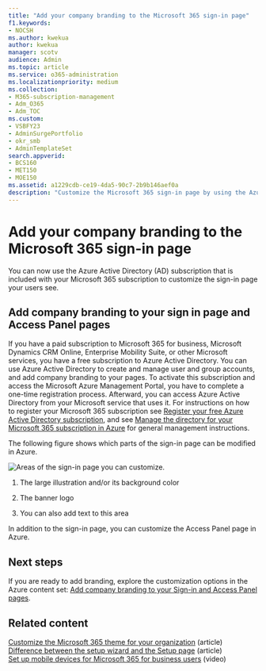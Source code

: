 ```yaml
---
title: "Add your company branding to the Microsoft 365 sign-in page"
f1.keywords:
- NOCSH
ms.author: kwekua
author: kwekua
manager: scotv
audience: Admin
ms.topic: article
ms.service: o365-administration
ms.localizationpriority: medium
ms.collection: 
- M365-subscription-management 
- Adm_O365
- Adm_TOC
ms.custom: 
- VSBFY23
- AdminSurgePortfolio
- okr_smb
- AdminTemplateSet
search.appverid:
- BCS160
- MET150
- MOE150
ms.assetid: a1229cdb-ce19-4da5-90c7-2b9b146aef0a
description: "Customize the Microsoft 365 sign-in page by using the Azure Active Directory. You can add an illustration, a logo, and text to the sign-in page."
---
```


# Add your company branding to the Microsoft 365 sign-in page

 You can now use the Azure Active Directory (AD) subscription that is included with your Microsoft 365 subscription to customize the sign-in page your users see. 
  
## Add company branding to your sign in page and Access Panel pages

If you have a paid subscription to Microsoft 365 for business, Microsoft Dynamics CRM Online, Enterprise Mobility Suite, or other Microsoft services, you have a free subscription to Azure Active Directory. You can use Azure Active Directory to create and manage user and group accounts, and add company branding to your pages. To activate this subscription and access the Microsoft Azure Management Portal, you have to complete a one-time registration process. Afterward, you can access Azure Active Directory from your Microsoft service that uses it. For instructions on how to register your Microsoft 365 subscription see [Register your free Azure Active Directory subscription](../../compliance/use-your-free-azure-ad-subscription-in-office-365.md), and see [Manage the directory for your Microsoft 365 subscription in Azure](/azure/active-directory/fundamentals/active-directory-how-subscriptions-associated-directory) for general management instructions. 
  
The following figure shows which parts of the sign-in page can be modified in Azure.
  
![Areas of the sign-in page you can customize.](../../media/screenshotbranding.png)
  
1. The large illustration and/or its background color
    
2. The banner logo
    
3. You can also add text to this area
    
In addition to the sign-in page, you can customize the Access Panel page in Azure.
  
## Next steps

If you are ready to add branding, explore the customization options in the Azure content set: [Add company branding to your Sign-in and Access Panel pages](/azure/active-directory/fundamentals/customize-branding).

## Related content

[Customize the Microsoft 365 theme for your organization](customize-your-organization-theme.md) (article)\
[Difference between the setup wizard and the Setup page](o365-setup-wizard-and-setup-page.md) (article)\
[Set up mobile devices for Microsoft 365 for business users](../../business/set-up-mobile-devices.md) (video)